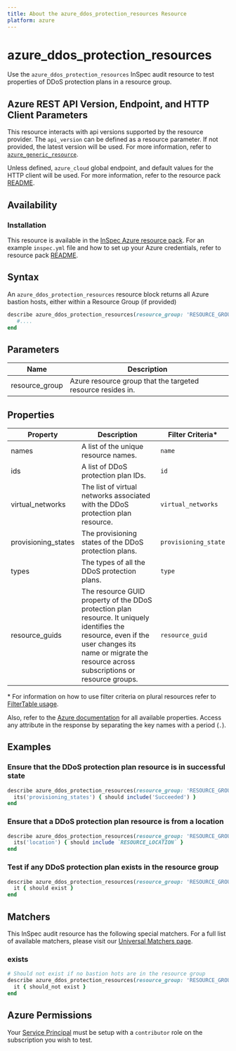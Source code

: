 ```yaml
---
title: About the azure_ddos_protection_resources Resource
platform: azure
---
```


# azure_ddos_protection_resources

Use the `azure_ddos_protection_resources` InSpec audit resource to test properties of DDoS protection plans in a resource group.

## Azure REST API Version, Endpoint, and HTTP Client Parameters

This resource interacts with api versions supported by the resource provider.
The `api_version` can be defined as a resource parameter.
If not provided, the latest version will be used.
For more information, refer to [`azure_generic_resource`](azure_generic_resource.md).

Unless defined, `azure_cloud` global endpoint, and default values for the HTTP client will be used.
For more information, refer to the resource pack [README](../../README.md).

## Availability

### Installation

This resource is available in the [InSpec Azure resource pack](https://github.com/inspec/inspec-azure).
For an example `inspec.yml` file and how to set up your Azure credentials, refer to resource pack [README](../../README.md#Service-Principal).

## Syntax

An `azure_ddos_protection_resources` resource block returns all Azure bastion hosts, either within a Resource Group (if provided)

```ruby
describe azure_ddos_protection_resources(resource_group: 'RESOURCE_GROUP') do
   #....
end
```

## Parameters

| Name                           | Description                                                                      |
|--------------------------------|----------------------------------------------------------------------------------|
| resource_group                 | Azure resource group that the targeted resource resides in.                      |

## Properties

|Property          | Description                                                                          | Filter Criteria<superscript>*</superscript> |
|------------------|--------------------------------------------------------------------------------------|---------------------------------------------|
| names            | A list of the unique resource names.                                                 | `name`                                      |
| ids              | A list of DDoS protection plan IDs.                                                  | `id`                                        |
| virtual_networks | The list of virtual networks associated with the DDoS protection plan resource.      | `virtual_networks`                          |
| provisioning_states | The provisioning states of the DDoS protection plans.                             | `provisioning_state`                        |
| types            | The types of all the DDoS protection plans.                                          | `type`                                      |
|resource_guids    | The resource GUID property of the DDoS protection plan resource. It uniquely identifies the resource, even if the user changes its name or migrate the resource across subscriptions or resource groups. |`resource_guid`|


<superscript>*</superscript> For information on how to use filter criteria on plural resources refer to [FilterTable usage](https://github.com/inspec/inspec/blob/master/dev-docs/filtertable-usage.md).

Also, refer to the [Azure documentation](https://docs.microsoft.com/en-us/rest/api/virtualnetwork/ddos-protection-plans/list) for all available properties.
Access any attribute in the response by separating the key names with a period (`.`).

## Examples

### Ensure that the DDoS protection plan resource is in successful state

```ruby
describe azure_ddos_protection_resources(resource_group: 'RESOURCE_GROUP') do
  its('provisioning_states') { should include('Succeeded') }
end
```

### Ensure that a DDoS protection plan resource is from a location

```ruby
describe azure_ddos_protection_resources(resource_group: 'RESOURCE_GROUP') do
  its('location') { should include `RESOURCE_LOCATION` }
end
```
### Test if any DDoS protection plan exists in the resource group

```ruby
describe azure_ddos_protection_resources(resource_group: 'RESOURCE_GROUP') do
  it { should exist }
end
```

## Matchers

This InSpec audit resource has the following special matchers. For a full list of available matchers, please visit our [Universal Matchers page](https://www.inspec.io/docs/reference/matchers/).

### exists

```ruby
# Should not exist if no bastion hots are in the resource group
describe azure_ddos_protection_resources(resource_group: 'RESOURCE_GROUP') do
  it { should_not exist }
end
```
## Azure Permissions

Your [Service Principal](https://docs.microsoft.com/en-us/azure/azure-resource-manager/resource-group-create-service-principal-portal) must be setup with a `contributor` role on the subscription you wish to test.
